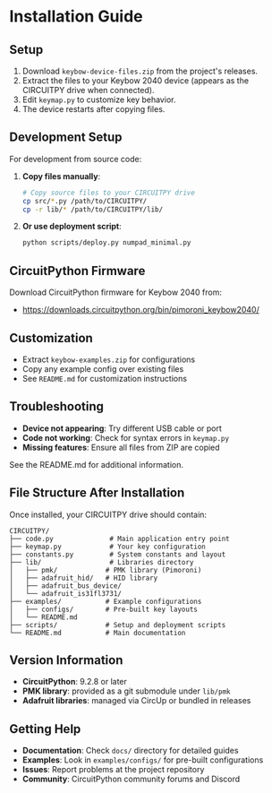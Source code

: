 # Installation Guide

## Setup

1. Download `keybow-device-files.zip` from the project's releases.
2. Extract the files to your Keybow 2040 device (appears as the CIRCUITPY drive when connected).
3. Edit `keymap.py` to customize key behavior.
4. The device restarts after copying files.

## Development Setup

For development from source code:

1. **Copy files manually**:

   ```bash
   # Copy source files to your CIRCUITPY drive
   cp src/*.py /path/to/CIRCUITPY/
   cp -r lib/* /path/to/CIRCUITPY/lib/
   ```

2. **Or use deployment script**:

   ```bash
   python scripts/deploy.py numpad_minimal.py
   ```

## CircuitPython Firmware

Download CircuitPython firmware for Keybow 2040 from:

- <https://downloads.circuitpython.org/bin/pimoroni_keybow2040/>

## Customization

- Extract `keybow-examples.zip` for configurations
- Copy any example config over existing files
- See `README.md` for customization instructions

## Troubleshooting

- **Device not appearing**: Try different USB cable or port
- **Code not working**: Check for syntax errors in `keymap.py`
- **Missing features**: Ensure all files from ZIP are copied

See the README.md for additional information.

## File Structure After Installation

Once installed, your CIRCUITPY drive should contain:

```text
CIRCUITPY/
├── code.py              # Main application entry point
├── keymap.py            # Your key configuration
├── constants.py         # System constants and layout
├── lib/                 # Libraries directory
│   ├── pmk/            # PMK library (Pimoroni)
│   ├── adafruit_hid/   # HID library
│   ├── adafruit_bus_device/
│   └── adafruit_is31fl3731/
├── examples/           # Example configurations
│   ├── configs/        # Pre-built key layouts
│   └── README.md
├── scripts/            # Setup and deployment scripts
└── README.md           # Main documentation
```

## Version Information

- **CircuitPython**: 9.2.8 or later
- **PMK library**: provided as a git submodule under `lib/pmk`
- **Adafruit libraries**: managed via CircUp or bundled in releases

## Getting Help

- **Documentation**: Check `docs/` directory for detailed guides
- **Examples**: Look in `examples/configs/` for pre-built configurations
- **Issues**: Report problems at the project repository
- **Community**: CircuitPython community forums and Discord
